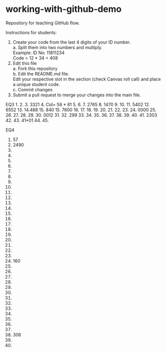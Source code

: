 # working-with-github-demo
Repository for teaching GitHub flow.  

Instructions for students:  
1.  Create your code from the last 4 digits of your ID number.  
    a. Split them into two numbers and multiply.  
        Example: ID No: 11811234  
        Code = 12 * 34 = 408  
2. Edit this file  
   a. Fork this repository  
   b. Edit the README.md file.  
       Edit your respective slot in the section (check Canvas roll call) and place a unique student code.  
   c. Commit changes  
3. Submit a pull request to merge your changes into the main file.  

EQ3
1. 
2.
3. 3321
4. Cid= 58 * 81
5.
6.
7. 2765
8. 1470
9.
10.
11. 5402
12. 6552
13.
14.488
15. 840
15. 7600
16.
17.
18.
19.
20.
21.
22.
23.
24. 0000
25.
26.
27.
28.
29.
30.  0012
31.
32. 299
33.
34.
35.
36.
37.
38.
39.
40.
41. 2303
42.
43. 41*01
44.
45.


EQ4
1. 57
2. 2490
3.
4.
5.
6.
7.
8.
9.
10.
11.
12.
13.
14.
15.
16.
17.
18.
19.
20.
21.
22.
23.
24. 160
25.
26.
27.
28.
29.
30.
31.
32.
33.
34.
35.
36.
37.
38. 306
39.
40.
